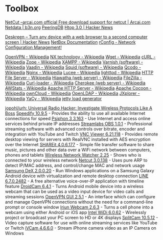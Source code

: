 # Toolbox

[NetCut –arcai.com official Free download support for netcut | Arcai.com](https://arcai.com/netcut/)
[Netdata | b3n.org](https://b3n.org/netdata/)
[PeeringDB](https://www.peeringdb.com/)
[Htop 3.0 | Hacker News](https://news.ycombinator.com/item?id=24341867)

[Deskreen – Turn any device with a web browser to a second computer screen | Hacker News](https://news.ycombinator.com/item?id=25891464)
[NetBox Documentation](https://netbox.readthedocs.io/en/stable/)
[rConfig - Network Configuration Management!](https://www.rconfig.com/#pricing)

[OpenVPN - Wikipedia](https://en.wikipedia.org/wiki/OpenVPN)
[NX technology - Wikipedia](https://en.wikipedia.org/wiki/NX_technology)
[Wget - Wikipedia](https://en.wikipedia.org/wiki/Wget)
[cURL - Wikipedia](https://en.wikipedia.org/wiki/CURL)
[Zope - Wikipedia](https://en.wikipedia.org/wiki/Zope)
[XAMPP - Wikipedia](https://en.wikipedia.org/wiki/XAMPP)
[Varnish (software) - Wikipedia](https://en.wikipedia.org/wiki/Varnish_(software))
[Vaadin - Wikipedia](https://en.wikipedia.org/wiki/Vaadin)
[Squid (software) - Wikipedia](https://en.wikipedia.org/wiki/Squid_(software))
[Qcodo - Wikipedia](https://en.wikipedia.org/wiki/Qcodo)
[Nginx - Wikipedia](https://en.wikipedia.org/wiki/Nginx)
[Lucee - Wikipedia](https://en.wikipedia.org/wiki/Lucee)
[lighttpd - Wikipedia](https://en.wikipedia.org/wiki/Lighttpd)
[HTTP File Server - Wikipedia](https://en.wikipedia.org/wiki/HTTP_File_Server)
[Hiawatha (web server) - Wikipedia](https://en.wikipedia.org/wiki/Hiawatha_(web_server))
[FileZilla - Wikipedia](https://en.wikipedia.org/wiki/FileZilla)
[Curl-loader - Wikipedia](https://en.wikipedia.org/wiki/Curl-loader)
[Cherokee (web server) - Wikipedia](https://en.wikipedia.org/wiki/Cherokee_(web_server))
[AWStats - Wikipedia](https://en.wikipedia.org/wiki/AWStats)
[Apache HTTP Server - Wikipedia](https://en.wikipedia.org/wiki/Apache_HTTP_Server)
[Apache Cocoon - Wikipedia](https://en.wikipedia.org/wiki/Apache_Cocoon)
[ownCloud - Wikipedia](https://en.wikipedia.org/wiki/OwnCloud)
[OpenLDAP - Wikipedia](https://en.wikipedia.org/wiki/OpenLDAP)
[JXplorer - Wikipedia](https://en.wikipedia.org/wiki/JXplorer)
[YaCy - Wikipedia](https://en.wikipedia.org/wiki/YaCy)
[jetty load generator](https://qainsights.com/jetty-load-generator/)

[jopohl/urh: Universal Radio Hacker: Investigate Wireless Protocols Like A Boss](https://github.com/jopohl/urh)
[Speedify 10.9.5](https://speedify.en.lo4d.com/windows "Speedify 10.9.5") - Provides the ability to use all available Internet connections for speed
[Psiphon 3 3.163](https://psiphon-3.en.lo4d.com/windows "Psiphon 3 3.163") - Use Internet and access online services behind private IP addresses
[Streamlabs OBS 1.0.1](https://streamlabs-obs.en.lo4d.com/windows "Streamlabs OBS 1.0.1") - Professional streaming software with advanced controls over bitrate, encoder and integration with YouTube and Twitch
[VNC Viewer 6.21.118](https://vnc-viewer.en.lo4d.com/windows "VNC Viewer 6.21.118") - Provides remote desktop viewing for servers with RealVNC installed with AES encryption over the Internet
[SHAREit 4.0.6.177](https://shareit.en.lo4d.com/windows "SHAREit 4.0.6.177") - Simple file transfer software to share music, pictures and other data over a WiFi network between computers, phones and tablets
[Wireless Network Watcher 2.25](https://wireless-network-watcher.en.lo4d.com/windows "Wireless Network Watcher 2.25") - Shows who is connected to your wireless network
[Netcut 3.0.138](https://netcut.en.lo4d.com/windows "Netcut 3.0.138") - Uses pure ARP to detect IP/MAC address, and control/change MAC and network usage
[Samsung DeX 2.0.0.20](https://samsung-dex.en.lo4d.com/windows "Samsung DeX 2.0.0.20") - Run Windows applications on a Samsung Galaxy Android device with virtualization and remote desktop connection
[LINE 6.7.0.2482](https://line.en.lo4d.com/windows "LINE 6.7.0.2482") - A free alternative voice-over-IP application with timeline feature
[DroidCam 6.4.1](https://droidcam.en.lo4d.com/windows "DroidCam 6.4.1") - Turns Android mobile device into a wireless webcam that can be used as a video input device for video calls and streaming sessions
[OpenVPN GUI 2.5.1](https://openvpn-gui.en.lo4d.com/windows "OpenVPN GUI 2.5.1") - An interface which can configure and manage OpenVPN connections without the need for a command-line prompt or console window
[Iriun Webcam 2.6.3](https://iriun-webcam.en.lo4d.com/windows "Iriun Webcam 2.6.3") - Turns a cell phone into a webcam using either Android or iOS app
[Intel WiDi 6.0.62](https://intel-widi.en.lo4d.com/windows "Intel WiDi 6.0.62") - Wirelessly project or broadcast your PC screen to HD or 4K displays
[SplitCam 10.5.12](https://splitcam.en.lo4d.com/windows "SplitCam 10.5.12") - Video capture software for use with online streaming services like YouTube or Twitch
[iVCam 4.6.6.0](https://ivcam.en.lo4d.com/windows "iVCam 4.6.6.0") - Stream iPhone camera video as an IP Camera on Windows
